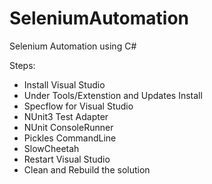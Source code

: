 # SeleniumAutomation
Selenium Automation using C#

Steps:
- Install Visual Studio
- Under Tools/Extenstion and Updates Install 
- Specflow for Visual Studio
- NUnit3 Test Adapter
- NUnit ConsoleRunner
- Pickles CommandLine
- SlowCheetah
- Restart Visual Studio
- Clean and Rebuild the solution
